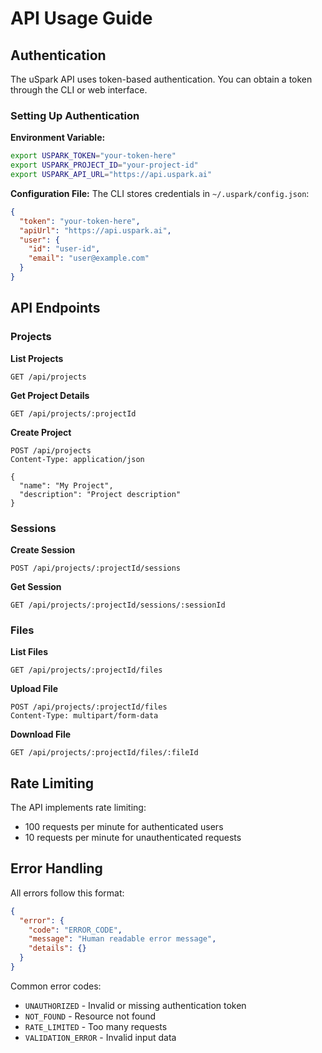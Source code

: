 # API Usage Guide

## Authentication

The uSpark API uses token-based authentication. You can obtain a token through the CLI or web interface.

### Setting Up Authentication

**Environment Variable:**
```bash
export USPARK_TOKEN="your-token-here"
export USPARK_PROJECT_ID="your-project-id"
export USPARK_API_URL="https://api.uspark.ai"
```

**Configuration File:**
The CLI stores credentials in `~/.uspark/config.json`:

```json
{
  "token": "your-token-here",
  "apiUrl": "https://api.uspark.ai",
  "user": {
    "id": "user-id",
    "email": "user@example.com"
  }
}
```

## API Endpoints

### Projects

**List Projects**
```
GET /api/projects
```

**Get Project Details**
```
GET /api/projects/:projectId
```

**Create Project**
```
POST /api/projects
Content-Type: application/json

{
  "name": "My Project",
  "description": "Project description"
}
```

### Sessions

**Create Session**
```
POST /api/projects/:projectId/sessions
```

**Get Session**
```
GET /api/projects/:projectId/sessions/:sessionId
```

### Files

**List Files**
```
GET /api/projects/:projectId/files
```

**Upload File**
```
POST /api/projects/:projectId/files
Content-Type: multipart/form-data
```

**Download File**
```
GET /api/projects/:projectId/files/:fileId
```

## Rate Limiting

The API implements rate limiting:
- 100 requests per minute for authenticated users
- 10 requests per minute for unauthenticated requests

## Error Handling

All errors follow this format:

```json
{
  "error": {
    "code": "ERROR_CODE",
    "message": "Human readable error message",
    "details": {}
  }
}
```

Common error codes:
- `UNAUTHORIZED` - Invalid or missing authentication token
- `NOT_FOUND` - Resource not found
- `RATE_LIMITED` - Too many requests
- `VALIDATION_ERROR` - Invalid input data
